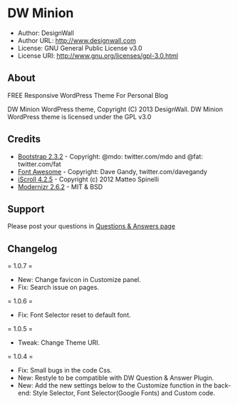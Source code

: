 # DW Minion
* Author: DesignWall
* Author URL: http://www.designwall.com
* License: GNU General Public License v3.0
* License URI: http://www.gnu.org/licenses/gpl-3.0.html

## About
FREE Responsive WordPress Theme For Personal Blog

DW Minion WordPress theme, Copyright (C) 2013 DesignWall. DW Minion WordPress theme is licensed under the GPL v3.0

## Credits

* [Bootstrap 2.3.2](http://getbootstrap.com/2.3.2/) - Copyright: @mdo: twitter.com/mdo and @fat: twitter.com/fat
* [Font Awesome](http://fortawesome.github.io/Font-Awesome/) - Copyright: Dave Gandy, twitter.com/davegandy
* [iScroll 4.2.5](http://cubiq.org) - Copyright (c) 2012 Matteo Spinelli
* [Modernizr 2.6.2](http://modernizr.com/) - MIT & BSD

## Support
Please post your questions in [Questions & Answers page](http://www.designwall.com/question/)

## Changelog
= 1.0.7 =
* New: Change favicon in Customize panel.
* Fix: Search issue on pages.

= 1.0.6 =
* Fix: Font Selector reset to default font.

= 1.0.5 =
* Tweak: Change Theme URI.

= 1.0.4 =
* Fix: Small bugs in the code Css.
* New: Restyle to be compatible with DW Question & Answer Plugin.
* New: Add the new settings below to the Customize function in the back-end: Style Selector, Font Selector(Google Fonts) and Custom code.
